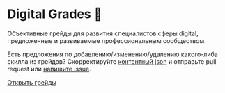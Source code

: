 # Digital Grades 🌱

Объективные грейды для развития специалистов сферы digital, предложенные и развиваемые профессиональным сообществом.

Есть предложения по добавлению/изменению/удалению какого-либа скилла из грейдов? Скорректируйте [контентный json](https://github.com/anmedio/grades/blob/master/src/react/grades.js) и отправьте pull request или [напишите issue](https://github.com/anmedio/grades/issues).

[Открыть грейды](https://anmedio.github.io/grades/)

